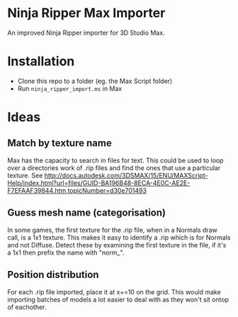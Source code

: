 # Ninja Ripper Max Importer

An improved Ninja Ripper importer for 3D Studio Max.

# Installation

 - Clone this repo to a folder (eg. the Max Script folder)
 - Run `ninja_ripper_import.ms` in Max

# Ideas

## Match by texture name

Max has the capacity to search in files for text. This could be used to loop over a directories work of .rip files and find the ones that use a particular texture.
See http://docs.autodesk.com/3DSMAX/15/ENU/MAXScript-Help/index.html?url=files/GUID-BA196B48-8ECA-4E0C-AE2E-F7EFAAF39844.htm,topicNumber=d30e701493

## Guess mesh name (categorisation)

In some games, the first texture for the .rip file, when in a Normals draw call, is a 1x1 texture.
This makes it easy to identify a .rip which is for Normals and not Diffuse.
Detect these by examining the first texture in the file, if it's a 1x1 then prefix the name with "norm_".

## Position distribution

For each .rip file imported, place it at x+=10 on the grid. 
This would make importing batches of models a lot easier to deal with as they won't sit ontop of eachother.

